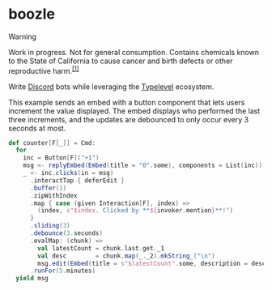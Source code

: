 # boozle

<!-- prettier-ignore -->
> [!WARNING]
> Work in progress. Not for general consumption. Contains chemicals known to
> the State of California to cause cancer and birth defects or other
> reproductive harm.<sup><a href="https://en.wikipedia.org/wiki/1986_California_Proposition_65">[1]</a></sup>

Write [Discord] bots while leveraging the [Typelevel] ecosystem.

[discord]: https://discord.com
[typelevel]: https://github.com/typelevel

This example sends an embed with a button component that lets users increment
the value displayed. The embed displays who performed the last three increments,
and the updates are debounced to only occur every 3 seconds at most.

```scala
def counter[F[_]] = Cmd:
  for
    inc = Button[F]("+1")
    msg <- replyEmbed(Embed(title = "0".some), components = List(inc))
    _ <- inc.clicks(in = msg)
      .interactTap { deferEdit }
      .buffer(1)
      .zipWithIndex
      .map { case (given Interaction[F], index) =>
        (index, s"$index. Clicked by **${invoker.mention}**!")
      }
      .sliding(3)
      .debounce(3.seconds)
      .evalMap: (chunk) =>
        val latestCount = chunk.last.get._1
        val desc        = chunk.map(_._2).mkString_("\n")
        msg.edit(Embed(title = s"$latestCount".some, description = desc.some))
      .runFor(5.minutes)
  yield msg
```
